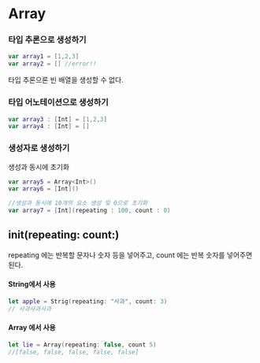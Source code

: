 # Array
### 타입 추론으로 생성하기
```swift
var array1 = [1,2,3]
var array2 = [] //error!!
```
타입 추론으론 빈 배열을 생성할 수 없다.

### 타입 어노테이션으로 생성하기
```swift
var array3 : [Int] = [1,2,3]
var array4 : [Int] = []
```

### 생성자로 생성하기
생성과 동시에 초기화
```swift
var array5 = Array<Int>()
var array6 = [Int]()

//생성과 동시에 10개의 요소 생성 및 0으로 초기화
var array7 = [Int](repeating : 100, count : 0)
```
## init(repeating: count:)
repeating 에는 반복할 문자나 숫자 등을 넣어주고, count 에는 반복 숫자를 넣어주면 된다.

#### String에서 사용
```swift
let apple = Strig(repeating: "사과", count: 3)
// 사과사과사과
```

#### Array 에서 사용
```swift
let lie = Array(repeating: false, count 5)
//[false, false, false, false, false]
```